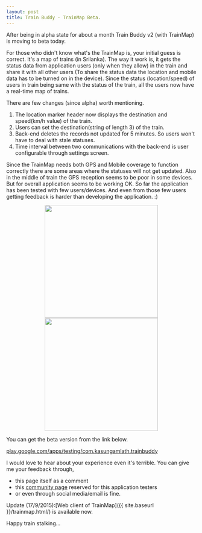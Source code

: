 ```yaml
---
layout: post
title: Train Buddy - TrainMap Beta.
---
```


After being in alpha state for about a month Train Buddy v2 (with TrainMap) is moving to beta today.

For those who didn't know what's the TrainMap is, your initial guess is correct. It's a map of trains (in Srilanka). The way it work is, it gets the status data from application users (only when they allow) in the train and share it with all other users (To share the status data the location and mobile data has to be turned on in the device). Since the status (location/speed) of users in train being same with the status of the train, all the users now have a real-time map of trains.

There are few changes (since alpha) worth mentioning.

1. The location marker header now displays the destination and speed(km/h value) of the train.
2. Users can set the destination(string of length 3) of the train.
3. Back-end deletes the records not updated for 5 minutes. So users won't have to deal with stale statuses.
4. Time interval between two communications with the back-end is user configurable through settings screen.

Since the TrainMap needs both GPS and Mobile coverage to function correctly there are some areas where the statuses will not get updated. Also in the middle of train the GPS reception seems to be poor in some devices. But for overall application seems to be working OK. So far the application has been tested with few users/devices. And even from those few users getting feedback is harder than developing the application. :)

<div align="center"><img src="{{ site.baseurl }}/assets/trainmap/one_marker.png" style="width: 300px;">   <img src="{{ site.baseurl }}/assets/trainmap/two_markers.png" style="width: 300px;"></div>

You can get the beta version from the link below.

[play.google.com/apps/testing/com.kasungamlath.trainbuddy](https://play.google.com/apps/testing/com.kasungamlath.trainbuddy)

I would love to hear about your experience even it's terrible. You can give me your feedback through,

* this page itself as a comment
* this [community page](https://plus.google.com/communities/111728508620143036732) reserved for this application testers
* or even through social media/email is fine.

Update (17/9/2015):[Web client of TrainMap]({{ site.baseurl }}/trainmap.html/) is available now.

Happy train stalking...
